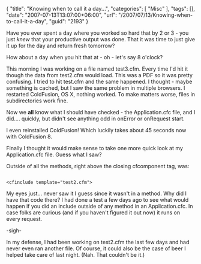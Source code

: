 {
	"title": "Knowing when to call it a day...",
	"categories": [
		"Misc"
	],
	"tags": [],
	"date": "2007-07-13T13:07:00+06:00",
	"url": "/2007/07/13/Knowing-when-to-call-it-a-day",
	"guid": "2193"
}

Have you ever spent a day where you worked so hard that by 2 or 3 - you just <i>knew</i> that your productive output was done. That it was time to just give it up for the day and return fresh tomorrow?

How about a day when you hit that at - oh - let's say 8 o'clock?

This morning I was working on a file named test3.cfm. Every time I'd hit it though the data from test2.cfm would load. This was a PDF so it was pretty confusing. I tried to hit test.cfm and the same happened. I thought - maybe something is cached, but I saw the same problem in multiple browsers. I restarted ColdFusion, OS X, nothing worked. To make matters worse, files in subdirectories work fine.

Now we <b>all</b> know what I should have checked - the Application.cfc file, and I did.... quickly, but didn't see anything odd in onError or onRequest start.

I even reinstalled ColdFusion! Which luckily takes about 45 seconds now with ColdFusion 8.

Finally I thought it would make sense to take one more quick look at my Application.cfc file. Guess what I saw?

Outside of all the methods, right above the closing cfcomponent tag, was:

<code>
&lt;cfinclude template="test2.cfm"&gt;
</code>

My eyes just... never saw it I guess since it wasn't in a method. Why did I have that code there? I had done a test a few days ago to see what would happen if you did an include outside of any method in an Application.cfc. In case folks are curious (and if you haven't figured it out now) it runs on every request. 

-sigh-

In my defense, I had been working on test2.cfm the last few days and had never even ran another file. Of course, it could also be the case of beer I helped take care of last night. (Nah. That couldn't be it.)